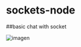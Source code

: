 # sockets-node

##basic chat with socket


![imagen](https://user-images.githubusercontent.com/7070068/113590256-ce4d2880-9608-11eb-8fc8-61384b3a5215.png)
